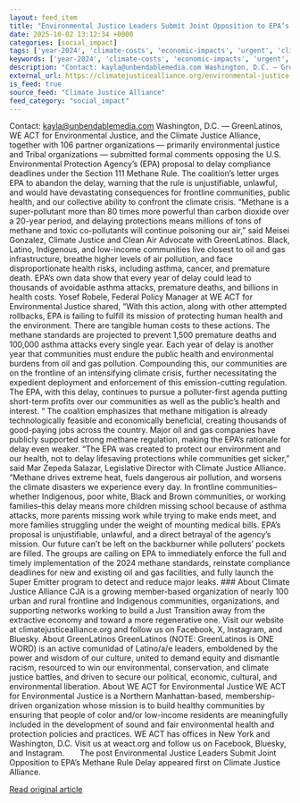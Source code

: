 ```yaml
---
layout: feed_item
title: "Environmental Justice Leaders Submit Joint Opposition to EPA’s Methane Rule Delay"
date: 2025-10-02 13:12:34 +0000
categories: [social_impact]
tags: ['year-2024', 'climate-costs', 'economic-impacts', 'urgent', 'climate-health', 'public-health']
keywords: ['year-2024', 'climate-costs', 'economic-impacts', 'urgent', 'climate-health', 'environmental', 'leaders', 'justice']
description: "Contact: kayla@unbendablemedia.com Washington, D.C. — GreenLatinos, WE ACT for Environmental Justice, and the Climate Justice Alliance, together with 106 par..."
external_url: https://climatejusticealliance.org/environmental-justice-leaders-submit-joint-opposition-to-epas-methane-rule-delay/
is_feed: true
source_feed: "Climate Justice Alliance"
feed_category: "social_impact"
---
```


Contact: kayla@unbendablemedia.com Washington, D.C. — GreenLatinos, WE ACT for Environmental Justice, and the Climate Justice Alliance, together with 106 partner organizations — primarily environmental justice and Tribal organizations — submitted formal comments opposing the U.S. Environmental Protection Agency’s (EPA) proposal to delay compliance deadlines under the Section 111 Methane Rule. The coalition’s letter urges EPA to abandon the delay, warning that the rule is unjustifiable, unlawful, and would have devastating consequences for frontline communities, public health, and our collective ability to confront the climate crisis. “Methane is a super-pollutant more than 80 times more powerful than carbon dioxide over a 20-year period, and delaying protections means millions of tons of methane and toxic co-pollutants will continue poisoning our air,” said Meisei Gonzalez, Climate Justice and Clean Air Advocate with GreenLatinos. Black, Latino, Indigenous, and low-income communities live closest to oil and gas infrastructure, breathe higher levels of air pollution, and face disproportionate health risks, including asthma, cancer, and premature death. EPA’s own data show that every year of delay could lead to thousands of avoidable asthma attacks, premature deaths, and billions in health costs. Yosef Robele, Federal Policy Manager at WE ACT for Environmental Justice shared, “With this action, along with other attempted rollbacks, EPA is failing to fulfill its mission of protecting human health and the environment. There are tangible human costs to these actions. The methane standards are projected to prevent 1,500 premature deaths and 100,000 asthma attacks every single year. Each year of delay is another year that communities must endure the public health and environmental burdens from oil and gas pollution. Compounding this, our communities are on the frontline of an intensifying climate crisis, further necessitating the expedient deployment and enforcement of this emission-cutting regulation. The EPA, with this delay, continues to pursue a polluter-first agenda putting short-term profits over our communities as well as the public’s health and interest. “ The coalition emphasizes that methane mitigation is already technologically feasible and economically beneficial, creating thousands of good-paying jobs across the country. Major oil and gas companies have publicly supported strong methane regulation, making the EPA’s rationale for delay even weaker. “The EPA was created to protect our environment and our health, not to delay lifesaving protections while communities get sicker,” said Mar Zepeda Salazar, Legislative Director with Climate Justice Alliance. “Methane drives extreme heat, fuels dangerous air pollution, and worsens the climate disasters we experience every day. In frontline communities–whether Indigenous, poor white, Black and Brown communities, or working families–this delay means more children missing school because of asthma attacks, more parents missing work while trying to make ends meet, and more families struggling under the weight of mounting medical bills. EPA’s proposal is unjustifiable, unlawful, and a direct betrayal of the agency’s mission. Our future can’t be left on the backburner while polluters&#8217; pockets are filled. The groups are calling on EPA to immediately enforce the full and timely implementation of the 2024 methane standards, reinstate compliance deadlines for new and existing oil and gas facilities, and fully launch the Super Emitter program to detect and reduce major leaks. ### About Climate Justice Alliance CJA is a growing member-based organization of nearly 100 urban and rural frontline and Indigenous communities, organizations, and supporting networks working to build a Just Transition away from the extractive economy and toward a more regenerative one. Visit our website at climatejusticealliance.org and follow us on Facebook, X, Instagram, and Bluesky. About GreenLatinos GreenLatinos (NOTE: GreenLatinos is ONE WORD) is an active comunidad of Latino/a/e leaders, emboldened by the power and wisdom of our culture, united to demand equity and dismantle racism, resourced to win our environmental, conservation, and climate justice battles, and driven to secure our political, economic, cultural, and environmental liberation. About WE ACT for Environmental Justice WE ACT for Environmental Justice is a Northern Manhattan-based, membership-driven organization whose mission is to build healthy communities by ensuring that people of color and/or low-income residents are meaningfully included in the development of sound and fair environmental health and protection policies and practices. WE ACT has offices in New York and Washington, D.C. Visit us at weact.org and follow us on Facebook, Bluesky, and Instagram. &nbsp; &nbsp; &nbsp; The post Environmental Justice Leaders Submit Joint Opposition to EPA’s Methane Rule Delay appeared first on Climate Justice Alliance.

[Read original article](https://climatejusticealliance.org/environmental-justice-leaders-submit-joint-opposition-to-epas-methane-rule-delay/)
